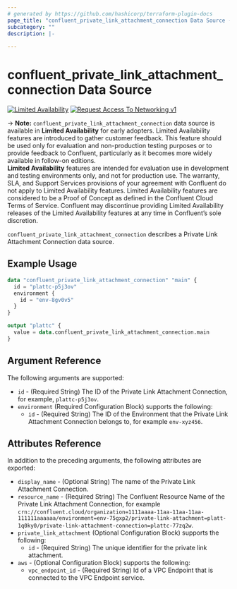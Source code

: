 ```yaml
---
# generated by https://github.com/hashicorp/terraform-plugin-docs
page_title: "confluent_private_link_attachment_connection Data Source - terraform-provider-confluent"
subcategory: ""
description: |-
   
---
```


# confluent_private_link_attachment_connection Data Source

[![Limited Availability](https://img.shields.io/badge/Lifecycle%20Stage-Limited%20Availability-%2345c6e8)](https://docs.confluent.io/cloud/current/api.html#section/Versioning/API-Lifecycle-Policy)
[![Request Access To Networking v1](https://img.shields.io/badge/-Request%20Access%20To%20Networking%20v1-%23bc8540)](mailto:ccloud-api-access+networking-v1-limited-availability@confluent.io?subject=Request%20to%20join%20networking/v1%20API%20Limited%20Availability&body=I%E2%80%99d%20like%20to%20join%20the%20Confluent%20Cloud%20API%20Limited%20Availability%20for%20networking/v1%20to%20provide%20early%20feedback%21%20My%20Cloud%20Organization%20ID%20is%20%3Cretrieve%20from%20https%3A//confluent.cloud/settings/billing/payment%3E.)

-> **Note:** `confluent_private_link_attachment_connection` data source is available in **Limited Availability** for early adopters. Limited Availability features are introduced to gather customer feedback. This feature should be used only for evaluation and non-production testing purposes or to provide feedback to Confluent, particularly as it becomes more widely available in follow-on editions.  
**Limited Availability** features are intended for evaluation use in development and testing environments only, and not for production use. The warranty, SLA, and Support Services provisions of your agreement with Confluent do not apply to Limited Availability features. Limited Availability features are considered to be a Proof of Concept as defined in the Confluent Cloud Terms of Service. Confluent may discontinue providing Limited Availability releases of the Limited Availability features at any time in Confluent’s sole discretion.

`confluent_private_link_attachment_connection` describes a Private Link Attachment Connection data source.

## Example Usage

```terraform
data "confluent_private_link_attachment_connection" "main" {
  id = "plattc-p5j3ov"
  environment {
    id = "env-8gv0v5"
  }
}

output "plattc" {
  value = data.confluent_private_link_attachment_connection.main
}
```

<!-- schema generated by tfplugindocs -->
## Argument Reference

The following arguments are supported:

- `id` - (Required String) The ID of the Private Link Attachment Connection, for example, `plattc-p5j3ov`.
- `environment` (Required Configuration Block) supports the following:
  - `id` - (Required String) The ID of the Environment that the Private Link Attachment Connection belongs to, for example `env-xyz456`.

## Attributes Reference

In addition to the preceding arguments, the following attributes are exported:

- `display_name` - (Optional String) The name of the Private Link Attachment Connection.
- `resource_name` - (Required String) The Confluent Resource Name of the Private Link Attachment Connection, for example `crn://confluent.cloud/organization=1111aaaa-11aa-11aa-11aa-111111aaaaaa/environment=env-75gxp2/private-link-attachment=platt-1q0ky0/private-link-attachment-connection=plattc-77zq2w`.
- `private_link_attachment` (Optional Configuration Block) supports the following:
  - `id` - (Required String) The unique identifier for the private link attachment.
- `aws` - (Optional Configuration Block) supports the following:
  - `vpc_endpoint_id` - (Required String) Id of a VPC Endpoint that is connected to the VPC Endpoint service.

